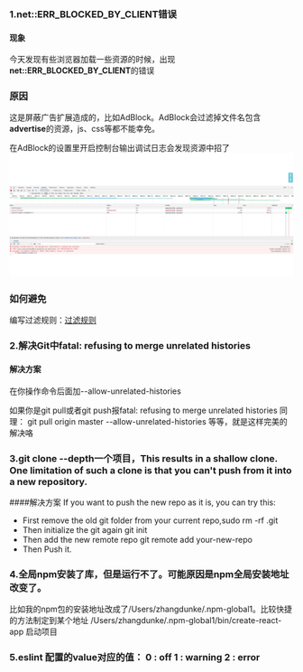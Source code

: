 ### 1.net::ERR_BLOCKED_BY_CLIENT错误
#### 现象
今天发现有些浏览器加载一些资源的时候，出现**net::ERR_BLOCKED_BY_CLIENT**的错误
### 原因
这是屏蔽广告扩展造成的，比如AdBlock。AdBlock会过滤掉文件名包含**advertise**的资源，js、css等都不能幸免。

在AdBlock的设置里开启控制台输出调试日志会发现资源中招了
![广告](./img/WechatIMG52.jpeg)
### 如何避免
编写过滤规则：[过滤规则](https://adblockplus.org/zh_CN/filters)

### 2.解决Git中fatal: refusing to merge unrelated histories
#### 解决方案
 在你操作命令后面加--allow-unrelated-histories
 
 如果你是git pull或者git push报fatal: refusing to merge unrelated histories 
同理： 
git pull origin master --allow-unrelated-histories 
等等，就是这样完美的解决咯


### 3.git clone --depth一个项目，This results in a shallow clone. One limitation of such a clone is that you can't push from it into a new repository.


####解决方案
If you want to push the new repo as it is, you can try this:

* First remove the old git folder from your current repo,sudo rm -rf .git
* Then initialize the git again  git init
* Then add the new remote repo  git remote add your-new-repo
* Then Push it.

### 4.全局npm安装了库，但是运行不了。可能原因是npm全局安装地址改变了。
比如我的npm包的安装地址改成了/Users/zhangdunke/.npm-global1。比较快捷的方法制定到某个地址
/Users/zhangdunke/.npm-global1/bin/create-react-app 启动项目

### 5.eslint 配置的value对应的值： 0 : off 1 : warning 2 : error